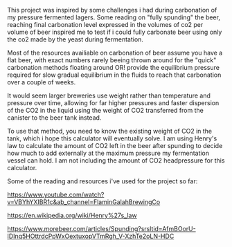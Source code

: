 This project was inspired by some challenges i had during carbonation of my pressure fermented lagers.
Some reading on "fully spunding" the beer, reaching final carbonation level expressed in the volumes of co2 per volume of beer inspired me
to test if i could fully carbonate beer using only the co2 made by the yeast during fermentation.

Most of the resources availiable on carbonation of beer assume you have a flat beer, with exact numbers rarely beeing thrown around for the "quick" carbonation methods floating around
OR! provide the equilibrium pressure required for slow gradual equilibrium in the fluids to reach that carbonation over a couple of weeks.

It would seem larger breweries use weight rather than temperature and pressure over time, allowing for far higher pressures and faster dispersion of the CO2 in the liquid using
the weight of CO2 transferred from the canister to the beer tank instead.

To use that method, you need to know the existing weight of CO2 in the tank, which i hope this calculator will eventually solve.
I am using Henry's law to calculate the amount of CO2 left in the beer after spunding to decide how much to add externally at the maximum pressure my fermentation vessel can hold.
I am not including the amount of CO2 headpressure for this calculator.

Some of the reading and resources i've used for the project so far:

https://www.youtube.com/watch?v=VBYhYXIBR1c&ab_channel=FlaminGalahBrewingCo

https://en.wikipedia.org/wiki/Henry%27s_law

https://www.morebeer.com/articles/Spunding?srsltid=AfmBOorU-IDInq5HOttrdcPpWxOextuxopVTmRgh_V-XzhTe2oLN-HDC
